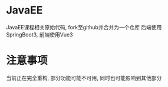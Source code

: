 # JavaEE

JavaEE课程相关原始代码, fork至github并合并为一个仓库
后端使用SpringBoot3, 前端使用Vue3

# 注意事项

当前正在完全重构, 部分功能可能不可用, 同时也可能影响到其他部分
